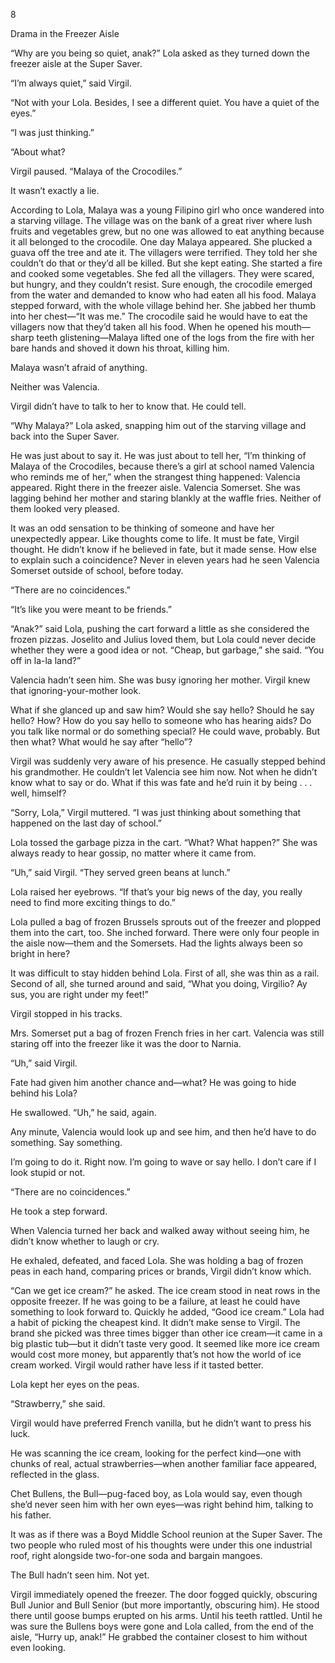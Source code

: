 8

Drama in the Freezer Aisle



“Why are you being so quiet, anak?” Lola asked as they turned down the freezer aisle at the Super Saver.

“I’m always quiet,” said Virgil.

“Not with your Lola. Besides, I see a different quiet. You have a quiet of the eyes.”

“I was just thinking.”

“About what?

Virgil paused. “Malaya of the Crocodiles.”

It wasn’t exactly a lie.

According to Lola, Malaya was a young Filipino girl who once wandered into a starving village. The village was on the bank of a great river where lush fruits and vegetables grew, but no one was allowed to eat anything because it all belonged to the crocodile. One day Malaya appeared. She plucked a guava off the tree and ate it. The villagers were terrified. They told her she couldn’t do that or they’d all be killed. But she kept eating. She started a fire and cooked some vegetables. She fed all the villagers. They were scared, but hungry, and they couldn’t resist. Sure enough, the crocodile emerged from the water and demanded to know who had eaten all his food. Malaya stepped forward, with the whole village behind her. She jabbed her thumb into her chest—“It was me.” The crocodile said he would have to eat the villagers now that they’d taken all his food. When he opened his mouth—sharp teeth glistening—Malaya lifted one of the logs from the fire with her bare hands and shoved it down his throat, killing him.

Malaya wasn’t afraid of anything.

Neither was Valencia.

Virgil didn’t have to talk to her to know that. He could tell.

“Why Malaya?” Lola asked, snapping him out of the starving village and back into the Super Saver. 

He was just about to say it. He was just about to tell her, “I’m thinking of Malaya of the Crocodiles, because there’s a girl at school named Valencia who reminds me of her,” when the strangest thing happened: Valencia appeared. Right there in the freezer aisle. Valencia Somerset. She was lagging behind her mother and staring blankly at the waffle fries. Neither of them looked very pleased.

It was an odd sensation to be thinking of someone and have her unexpectedly appear. Like thoughts come to life. It must be fate, Virgil thought. He didn’t know if he believed in fate, but it made sense. How else to explain such a coincidence? Never in eleven years had he seen Valencia Somerset outside of school, before today. 

“There are no coincidences.”

“It’s like you were meant to be friends.”

“Anak?” said Lola, pushing the cart forward a little as she considered the frozen pizzas. Joselito and Julius loved them, but Lola could never decide whether they were a good idea or not. “Cheap, but garbage,” she said. “You off in la-la land?”

Valencia hadn’t seen him. She was busy ignoring her mother. Virgil knew that ignoring-your-mother look.

What if she glanced up and saw him? Would she say hello? Should he say hello? How? How do you say hello to someone who has hearing aids? Do you talk like normal or do something special? He could wave, probably. But then what? What would he say after “hello”?

Virgil was suddenly very aware of his presence. He casually stepped behind his grandmother. He couldn’t let Valencia see him now. Not when he didn’t know what to say or do. What if this was fate and he’d ruin it by being . . . well, himself? 

“Sorry, Lola,” Virgil muttered. “I was just thinking about something that happened on the last day of school.”

Lola tossed the garbage pizza in the cart. “What? What happen?” She was always ready to hear gossip, no matter where it came from.

“Uh,” said Virgil. “They served green beans at lunch.”

Lola raised her eyebrows. “If that’s your big news of the day, you really need to find more exciting things to do.”

Lola pulled a bag of frozen Brussels sprouts out of the freezer and plopped them into the cart, too. She inched forward. There were only four people in the aisle now—them and the Somersets. Had the lights always been so bright in here?

It was difficult to stay hidden behind Lola. First of all, she was thin as a rail. Second of all, she turned around and said, “What you doing, Virgilio? Ay sus, you are right under my feet!”

Virgil stopped in his tracks.

Mrs. Somerset put a bag of frozen French fries in her cart. Valencia was still staring off into the freezer like it was the door to Narnia.

“Uh,” said Virgil. 

Fate had given him another chance and—what? He was going to hide behind his Lola?

He swallowed. “Uh,” he said, again.

Any minute, Valencia would look up and see him, and then he’d have to do something. Say something.

I’m going to do it. Right now. I’m going to wave or say hello. I don’t care if I look stupid or not.

“There are no coincidences.”

He took a step forward.

When Valencia turned her back and walked away without seeing him, he didn’t know whether to laugh or cry.

He exhaled, defeated, and faced Lola. She was holding a bag of frozen peas in each hand, comparing prices or brands, Virgil didn’t know which.

“Can we get ice cream?” he asked. The ice cream stood in neat rows in the opposite freezer. If he was going to be a failure, at least he could have something to look forward to. Quickly he added, “Good ice cream.” Lola had a habit of picking the cheapest kind. It didn’t make sense to Virgil. The brand she picked was three times bigger than other ice cream—it came in a big plastic tub—but it didn’t taste very good. It seemed like more ice cream would cost more money, but apparently that’s not how the world of ice cream worked. Virgil would rather have less if it tasted better.

Lola kept her eyes on the peas. 

“Strawberry,” she said.

Virgil would have preferred French vanilla, but he didn’t want to press his luck.

He was scanning the ice cream, looking for the perfect kind—one with chunks of real, actual strawberries—when another familiar face appeared, reflected in the glass. 

Chet Bullens, the Bull—pug-faced boy, as Lola would say, even though she’d never seen him with her own eyes—was right behind him, talking to his father.

It was as if there was a Boyd Middle School reunion at the Super Saver. The two people who ruled most of his thoughts were under this one industrial roof, right alongside two-for-one soda and bargain mangoes. 

The Bull hadn’t seen him. Not yet. 

Virgil immediately opened the freezer. The door fogged quickly, obscuring Bull Junior and Bull Senior (but more importantly, obscuring him). He stood there until goose bumps erupted on his arms. Until his teeth rattled. Until he was sure the Bullens boys were gone and Lola called, from the end of the aisle, “Hurry up, anak!” He grabbed the container closest to him without even looking.

